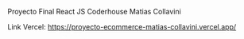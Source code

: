 Proyecto Final React JS Coderhouse
Matias Collavini

 Link Vercel: https://proyecto-ecommerce-matias-collavini.vercel.app/
